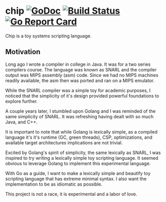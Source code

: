 chip [![GoDoc](http://godoc.org/github.com/jackspirou/chip?status.png)](http://godoc.org/github.com/jackspirou/chip) [![Build Status](https://travis-ci.org/jackspirou/chip.svg?branch=master)](https://travis-ci.org/jackspirou/chip) [![Go Report Card](http://goreportcard.com/badge/jackspirou/chip)](http://goreportcard.com/report/jackspirou/chip)
====
Chip is a toy systems scripting language.

Motivation
----------
Long ago I wrote a compiler in college in Java. It was for a two series
compilers course. The language was known as SNARL and the compiler output was
MIPS assembly (asm) code. Since we had no MIPS machines readily available, the
asm then was ported and ran on a MIPS emulator.

While the SNARL compiler was a simple toy for academic purposes, I noticed that
the simplicity of it's design provided powerful foundations to explore further.  

A couple years later, I stumbled upon Golang and I was reminded of the same
simplicity of SNARL. It was refreshing having dealt with so much Java, and C++.

It is important to note that while Golang is lexically simple, as a compiled
language it's it's runtime (GC, green threads), CSP, optimizations, and available
target architectures implications are not trivial.

Excited by Golang's spirit of simplicity, the same lexically as SNARL, I was
inspired to try writing a lexically simple toy scripting language. It seemed
obvious to leverage Golang to implement this experimental language.

With Go as a guide, I want to make a lexically simple and beautify toy scripting
language that has extreme minimal syntax. I also want the implementation to be
as idiomatic as possible.

This project is not a race, it is experimental and a labor of love.
